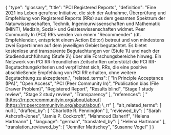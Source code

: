 {
    "type": "glossary",
    "title": "PCI Registered Reports",
    "definition": "Eine 2021 ins Leben gerufene Initiative, die sich der Aufnahme, Überprüfung und Empfehlung von Registered Reports (RRs) aus dem gesamten Spektrum der Naturwissenschaften, Technik, Ingenieurwissenschaften und Mathematik (MINT), Medizin, Sozial- und Geisteswissenschaften widmet. Peer Community In (PCI) RRs werden von einem \"Recommender\" (dt. Empfehlende:r, entspricht einem Action Editor) betreut und von mindestens zwei Expert:innen auf dem jeweiligen Gebiet begutachtet. Es bietet kostenlose und transparente Begutachtungen vor (Stufe 1\\) und nach der Studiendurchführung (Stufe 2\\) über alle Forschungsbereiche hinweg. Ein Netzwerk von PCI RR-freundlichen Zeitschriften unterstützt die PCI RR-Begutachtungskriterien und verpflichtet sich, RRs, die eine positive abschließende Empfehlung von PCI RR erhalten, ohne weitere Begutachtung zu akzeptieren.",
    "related_terms": [
        "In Principle Acceptance (IPA)",
        "Open Access",
        "PCI (Peer Community In)",
        "Publication bias (File Drawer Problem)",
        "Registered Report",
        "Results blind",
        "Stage 1 study review",
        "Stage 2 study review",
        "Transparency"
    ],
    "references": [
        "[https://rr.peercommunityin.org/about/about](https://rr.peercommunityin.org/about/about) \\_rr"
    ],
    "alt_related_terms": [
        null
    ],
    "drafted_by": [
        "Charlotte R. Pennington"
    ],
    "reviewed_by": [
        "Sarah Ashcroft-Jones",
        "Jamie P. Cockcroft",
        "Mahmoud Elsherif",
        "Helena Hartmann"
    ],
    "language": "german",
    "translated_by": [
        "Helena Hartmann"
    ],
    "translation_reviewed_by": [
        "Jennifer Mattschey",
        "Susanne Vogel"
    ]
}